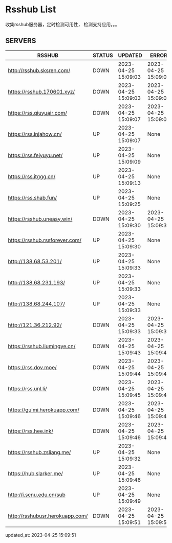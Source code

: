 # Rsshub List

收集rsshub服务器，定时检测可用性， 检测支持应用。。。


## SERVERS

|  RSSHUB   | STATUS  | UPDATED  | ERROR  | TWITTER |  
|  ----  | ----  | ----  | ----  | ---- |  
| http://rsshub.sksren.com/ | DOWN | 2023-04-25 15:09:03 | 2023-04-25 15:09:03 |  
| https://rsshub.170601.xyz/ | DOWN | 2023-04-25 15:09:03 | 2023-04-25 15:09:03 |  
| https://rss.qiuyuair.com/ | DOWN | 2023-04-25 15:09:07 | 2023-04-25 15:09:07 |  
| https://rss.injahow.cn/ | UP | 2023-04-25 15:09:07 | None ||  
| https://rss.feiyuyu.net/ | UP | 2023-04-25 15:09:09 | None |OK|  
| https://rss.itggg.cn/ | UP | 2023-04-25 15:09:13 | None ||  
| https://rss.shab.fun/ | UP | 2023-04-25 15:09:25 | None |OK|  
| https://rsshub.uneasy.win/ | DOWN | 2023-04-25 15:09:30 | 2023-04-25 15:09:30 |  
| https://rsshub.rssforever.com/ | UP | 2023-04-25 15:09:30 | None |OK|  
| http://138.68.53.201/ | UP | 2023-04-25 15:09:33 | None ||  
| http://138.68.231.193/ | UP | 2023-04-25 15:09:33 | None ||  
| http://138.68.244.107/ | UP | 2023-04-25 15:09:33 | None ||  
| http://121.36.212.92/ | DOWN | 2023-04-25 15:09:33 | 2023-04-25 15:09:33 |  
| https://rsshub.liumingye.cn/ | DOWN | 2023-04-25 15:09:43 | 2023-04-25 15:09:43 |  
| https://rss.dov.moe/ | DOWN | 2023-04-25 15:09:44 | 2023-04-25 15:09:44 |  
| https://rss.unl.li/ | DOWN | 2023-04-25 15:09:45 | 2023-04-25 15:09:45 |  
| https://guimi.herokuapp.com/ | DOWN | 2023-04-25 15:09:46 | 2023-04-25 15:09:46 |  
| https://rss.hee.ink/ | DOWN | 2023-04-25 15:09:46 | 2023-04-25 15:09:46 |  
| https://rsshub.zsliang.me/ | UP | 2023-04-25 15:09:32 | None |OK|  
| https://hub.slarker.me/ | UP | 2023-04-25 15:09:46 | None |OK|  
| http://i.scnu.edu.cn/sub | UP | 2023-04-25 15:09:49 | None ||  
| http://rsshubusr.herokuapp.com/ | DOWN | 2023-04-25 15:09:51 | 2023-04-25 15:09:51 |  
  

updated_at: 2023-04-25 15:09:51  
